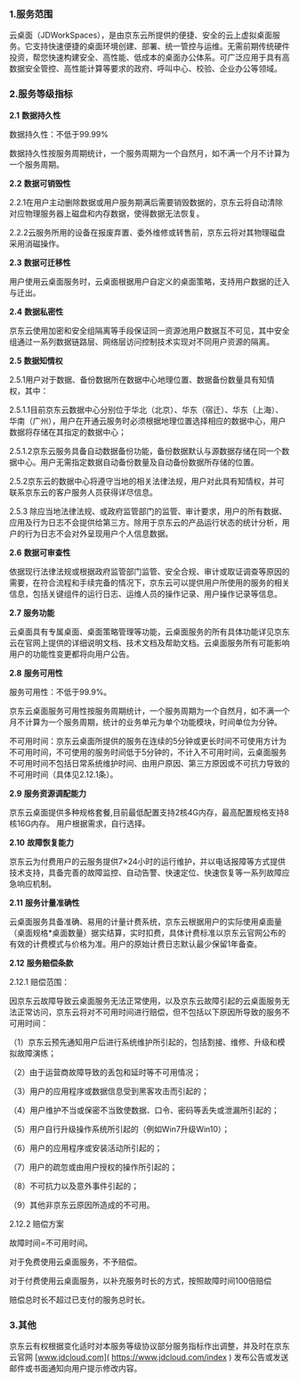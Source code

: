 ### 1.服务范围

云桌面（JDWorkSpaces），是由京东云所提供的便捷、安全的云上虚拟桌面服务。它支持快速便捷的桌面环境创建、部署、统一管控与运维。无需前期传统硬件投资，帮您快速构建安全、高性能、低成本的桌面办公体系。可广泛应用于具有高数据安全管控、高性能计算等要求的政府、呼叫中心、校验、企业办公等领域。

### 2.服务等级指标

**2.1** **数据持久性**

数据持久性：不低于99.99%

数据持久性按服务周期统计，一个服务周期为一个自然月，如不满一个月不计算为一个服务周期。

 

**2.2** **数据可销毁性**

2.2.1在用户主动删除数据或用户服务期满后需要销毁数据的，京东云将自动清除对应物理服务器上磁盘和内存数据，使得数据无法恢复。

2.2.2云服务所用的设备在报废弃置、委外维修或转售前，京东云将对其物理磁盘采用消磁操作。

 

**2.3** **数据可迁移性**

用户使用云桌面服务时，云桌面根据用户自定义的桌面策略，支持用户数据的迁入与迁出。

 

**2.4** **数据私密性**

京东云使用加密和安全组隔离等手段保证同一资源池用户数据互不可见，其中安全组通过一系列数据链路层、网络层访问控制技术实现对不同用户资源的隔离。

 

**2.5** **数据知情权**

2.5.1用户对于数据、备份数据所在数据中心地理位置、数据备份数量具有知情权，其中：

2.5.1.1目前京东云数据中心分别位于华北（北京）、华东（宿迁）、华东（上海）、华南（广州），用户在开通云服务时必须根据地理位置选择相应的数据中心，用户数据将存储在其指定的数据中心；

2.5.1.2京东云服务具备自动数据备份功能，备份数据默认与源数据存储在同一个数据中心。用户无需指定数据自动备份数量及自动备份数据所存储的位置。

2.5.2京东云的数据中心将遵守当地的相关法律法规，用户对此具有知情权，并可联系京东云的客户服务人员获得详尽信息。

2.5.3 除应当地法律法规、或政府监管部门的监管、审计要求，用户的所有数据、应用及行为日志不会提供给第三方。除用于京东云的产品运行状态的统计分析，用户的行为日志不会对外呈现用户个人信息数据。

 

**2.6** **数据可审查性**

依据现行法律法规或根据政府监管部门监管、安全合规、审计或取证调查等原因的需要，在符合流程和手续完备的情况下，京东云可以提供用户所使用的服务的相关信息，包括关键组件的运行日志、运维人员的操作记录、用户操作记录等信息。

 

**2.7** **服务功能**

云桌面具有专属桌面、桌面策略管理等功能，云桌面服务的所有具体功能详见京东云在官网上提供的详细说明文档、技术文档及帮助文档。云桌面服务所有可能影响用户的功能性变更都将向用户公告。

 

**2.8**  **服务可用性**

服务可用性：不低于99.9%。

京东云桌面服务可用性按服务周期统计，一个服务周期为一个自然月，如不满一个月不计算为一个服务周期，统计的业务单元为单个功能模块，时间单位为分钟。

不可用时间：京东云桌面所提供的服务在连续的5分钟或更长时间不可使用方计为不可用时间，不可使用的服务时间低于5分钟的，不计入不可用时间，云桌面服务不可用时间不包括日常系统维护时间、由用户原因、第三方原因或不可抗力导致的不可用时间（具体见2.12.1条）。

 

**2.9** **服务资源调配能力**

京东云桌面提供多种规格套餐,目前最低配置支持2核4G内存，最高配置规格支持8核16G内存。 用户根据需求，自行选择。

**2.10** **故障恢复能力**

京东云为付费用户的云服务提供7×24小时的运行维护，并以电话报障等方式提供技术支持，具备完善的故障监控、自动告警、快速定位、快速恢复等一系列故障应急响应机制。

 

**2.11** **服务计量准确性**

云桌面服务具备准确、易用的计量计费系统，京东云根据用户的实际使用桌面量（桌面规格*桌面数量）据实结算，实时扣费，具体计费标准以京东云官网公布的有效的计费模式与价格为准。用户的原始计费日志默认最少保留1年备查。

 

**2.12** **服务赔偿条款**

2.12.1 赔偿范围：

因京东云故障导致云桌面服务无法正常使用，以及京东云故障引起的云桌面服务无法正常访问，京东云将对不可用时间进行赔偿，但不包括以下原因所导致的服务不可用时间：

（1）京东云预先通知用户后进行系统维护所引起的，包括割接、维修、升级和模拟故障演练；

（2）由于运营商故障导致的丢包和延时等不可用情况；

（3）用户的应用程序或数据信息受到黑客攻击而引起的；

（4）用户维护不当或保密不当致使数据、口令、密码等丢失或泄漏所引起的；

（5）用户自行升级操作系统所引起的（例如Win7升级Win10）；

（6）用户的应用程序或安装活动所引起的；

（7）用户的疏忽或由用户授权的操作所引起的；

（8）不可抗力以及意外事件引起的；

（9）其他非京东云原因所造成的不可用。

2.12.2 赔偿方案

故障时间=不可用时间。

对于免费使用云桌面服务，不予赔偿。

对于付费使用云桌面服务，以补充服务时长的方式，按照故障时间100倍赔偿

赔偿总时长不超过已支付的服务总时长。

### 3.其他

京东云有权根据变化适时对本服务等级协议部分服务指标作出调整，并及时在京东云官网 [www.jdcloud.com]( https://www.jdcloud.com/index ) 发布公告或发送邮件或书面通知向用户提示修改内容。
